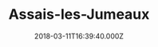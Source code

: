 ---
date: 2018-03-11T16:39:40.000Z
title: Assais-les-Jumeaux
latitude: 46.78823775471482
longitude: -0.05947951487014193
category: checkin
---